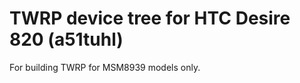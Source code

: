 TWRP device tree for HTC Desire 820 (a51tuhl)
========================================================

For building TWRP for MSM8939 models only.